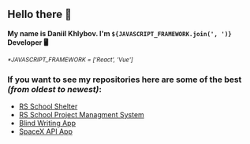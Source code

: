 ## Hello there 👋
**My name is Daniil Khlybov. I'm `${JAVASCRIPT_FRAMEWORK.join(', ')}` Developer 🖥️**

<sub>_*JAVASCRIPT_FRAMEWORK = ['React', 'Vue']_</sub>
### If you want to see my repositories here are some of the best *(from oldest to newest)*:
- [RS School Shelter](https://github.com/SteGlaset/shelter)
- [RS School Project Managment System](https://github.com/emp74ark/pma)
- [Blind Writing App](https://github.com/SteGlaset/blind-writing)
- [SpaceX API App](https://github.com/SteGlaset/spacex)


<!--
**SteGlaset/SteGlaset** is a ✨ _special_ ✨ repository because its `README.md` (this file) appears on your GitHub profile.

Here are some ideas to get you started:

- 🔭 I’m currently working on ...
- 🌱 I’m currently learning ...
- 👯 I’m looking to collaborate on ...
- 🤔 I’m looking for help with ...
- 💬 Ask me about ...
- 📫 How to reach me: ...
- 😄 Pronouns: ...
- ⚡ Fun fact: ...
-->
